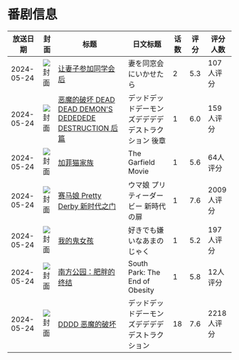 # 番剧信息

|放送日期|封面|标题|日文标题|话数|评分|评分人数|
|---|---|---|---|---|---|---|
|2024-05-24|![封面](https://bangumi.tv/img/no_icon_subject.png)|[让妻子参加同学会后](https://bangumi.tv/subject/427069)|妻を同窓会にいかせたら|2|5.3|107人评分|
|2024-05-24|![封面](https://lain.bgm.tv/pic/cover/c/27/77/452432_ZG9Fg.jpg)|[恶魔的破坏 DEAD DEAD DEMON'S DEDEDEDE DESTRUCTION 后篇](https://bangumi.tv/subject/452432)|デッドデッドデーモンズデデデデデストラクション 後章|1|6.0|159人评分|
|2024-05-24|![封面](https://lain.bgm.tv/pic/cover/c/c7/d6/465142_eKfoE.jpg)|[加菲猫家族](https://bangumi.tv/subject/465142)|The Garfield Movie|1|5.6|64人评分|
|2024-05-24|![封面](https://lain.bgm.tv/pic/cover/c/56/78/472620_DQg3H.jpg)|[赛马娘 Pretty Derby 新时代之门](https://bangumi.tv/subject/472620)|ウマ娘 プリティーダービー 新時代の扉|1|7.6|2009人评分|
|2024-05-24|![封面](https://lain.bgm.tv/pic/cover/c/94/f9/485154_P3Av6.jpg)|[我的鬼女孩](https://bangumi.tv/subject/485154)|好きでも嫌いなあまのじゃく|1|5.2|197人评分|
|2024-05-24|![封面](https://lain.bgm.tv/pic/cover/c/c7/40/494838_EEqBM.jpg)|[南方公园：肥胖的终结](https://bangumi.tv/subject/494838)|South Park: The End of Obesity|1|5.8|12人评分|
|2024-05-24|![封面](https://lain.bgm.tv/pic/cover/c/f5/85/495562_onpMR.jpg)|[DDDD 恶魔的破坏](https://bangumi.tv/subject/495562)|デッドデッドデーモンズデデデデデストラクション|18|7.6|2218人评分|
